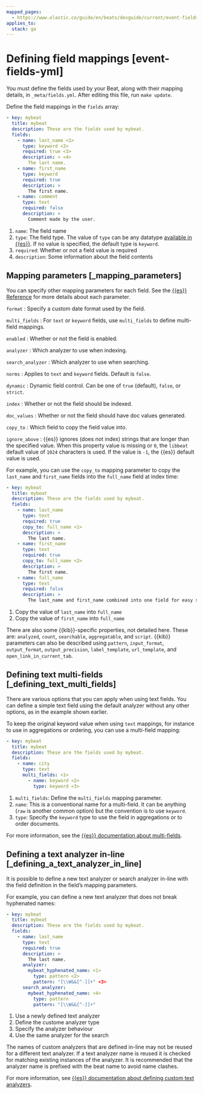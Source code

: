 ```yaml
---
mapped_pages:
  - https://www.elastic.co/guide/en/beats/devguide/current/event-fields-yml.html
applies_to:
  stack: ga
---
```


# Defining field mappings [event-fields-yml]

You must define the fields used by your Beat, along with their mapping details, in `_meta/fields.yml`. After editing this file, run `make update`.

Define the field mappings in the `fields` array:

```yaml
- key: mybeat
  title: mybeat
  description: These are the fields used by mybeat.
  fields:
    - name: last_name <1>
      type: keyword <2>
      required: true <3>
      description: > <4>
        The last name.
    - name: first_name
      type: keyword
      required: true
      description: >
        The first name.
    - name: comment
      type: text
      required: false
      description: >
        Comment made by the user.
```

1. `name`: The field name
2. `type`: The field type. The value of `type` can be any datatype [available in {{es}}](elasticsearch://reference/elasticsearch/mapping-reference/field-data-types.md). If no value is specified, the default type is `keyword`.
3. `required`: Whether or not a field value is required
4. `description`: Some information about the field contents


## Mapping parameters [_mapping_parameters]

You can specify other mapping parameters for each field. See the [{{es}} Reference](elasticsearch://reference/elasticsearch/mapping-reference/mapping-parameters.md) for more details about each parameter.

`format`
:   Specify a custom date format used by the field.

`multi_fields`
:   For `text` or `keyword` fields, use `multi_fields` to define multi-field mappings.

`enabled`
:   Whether or not the field is enabled.

`analyzer`
:   Which analyzer to use when indexing.

`search_analyzer`
:   Which analyzer to use when searching.

`norms`
:   Applies to `text` and `keyword` fields. Default is `false`.

`dynamic`
:   Dynamic field control. Can be one of `true` (default), `false`, or `strict`.

`index`
:   Whether or not the field should be indexed.

`doc_values`
:   Whether or not the field should have doc values generated.

`copy_to`
:   Which field to copy the field value into.

`ignore_above`
:   {{es}} ignores (does not index) strings that are longer than the specified value. When this property value is missing or `0`, the `libbeat` default value of `1024` characters is used. If the value is `-1`, the {{es}} default value is used.

For example, you can use the `copy_to` mapping parameter to copy the `last_name` and `first_name` fields into the `full_name` field at index time:

```yaml
- key: mybeat
  title: mybeat
  description: These are the fields used by mybeat.
  fields:
    - name: last_name
      type: text
      required: true
      copy_to: full_name <1>
      description: >
        The last name.
    - name: first_name
      type: text
      required: true
      copy_to: full_name <2>
      description: >
        The first name.
    - name: full_name
      type: text
      required: false
      description: >
        The last_name and first_name combined into one field for easy searchability.
```

1. Copy the value of `last_name` into `full_name`
2. Copy the value of `first_name` into `full_name`


There are also some {{kib}}-specific properties, not detailed here. These are: `analyzed`, `count`, `searchable`, `aggregatable`, and `script`. {{kib}} parameters can also be described using `pattern`, `input_format`, `output_format`, `output_precision`, `label_template`, `url_template`, and `open_link_in_current_tab`.


## Defining text multi-fields [_defining_text_multi_fields]

There are various options that you can apply when using text fields. You can define a simple text field using the default analyzer without any other options, as in the example shown earlier.

To keep the original keyword value when using `text` mappings, for instance to use in aggregations or ordering, you can use a multi-field mapping:

```yaml
- key: mybeat
  title: mybeat
  description: These are the fields used by mybeat.
  fields:
    - name: city
      type: text
      multi_fields: <1>
        - name: keyword <2>
          type: keyword <3>
```

1. `multi_fields`: Define the `multi_fields` mapping parameter.
2. `name`: This is a conventional name for a multi-field. It can be anything (`raw` is another common option) but the convention is to use `keyword`.
3. `type`: Specify the `keyword` type to use the field in aggregations or to order documents.


For more information, see the [{{es}} documentation about multi-fields](elasticsearch://reference/elasticsearch/mapping-reference/multi-fields.md).


## Defining a text analyzer in-line [_defining_a_text_analyzer_in_line]

It is possible to define a new text analyzer or search analyzer in-line with the field definition in the field’s mapping parameters.

For example, you can define a new text analyzer that does not break hyphenated names:

```yaml
- key: mybeat
  title: mybeat
  description: These are the fields used by mybeat.
  fields:
    - name: last_name
      type: text
      required: true
      description: >
        The last name.
      analyzer:
        mybeat_hyphenated_name: <1>
          type: pattern <2>
          pattern: "[\\W&&[^-]]+" <3>
      search_analyzer:
        mybeat_hyphenated_name: <4>
          type: pattern
          pattern: "[\\W&&[^-]]+"
```

1. Use a newly defined text analyzer
2. Define the custome analyzer type
3. Specify the analyzer behaviour
4. Use the same analyzer for the search


The names of custom analyzers that are defined in-line may not be reused for a different text analyzer. If a text analyzer name is reused it is checked for matching existing instances of the analyzer. It is recommended that the analyzer name is prefixed with the beat name to avoid name clashes.

For more information, see [{{es}} documentation about defining custom text analyzers](docs-content://manage-data/data-store/text-analysis/create-custom-analyzer.md).


